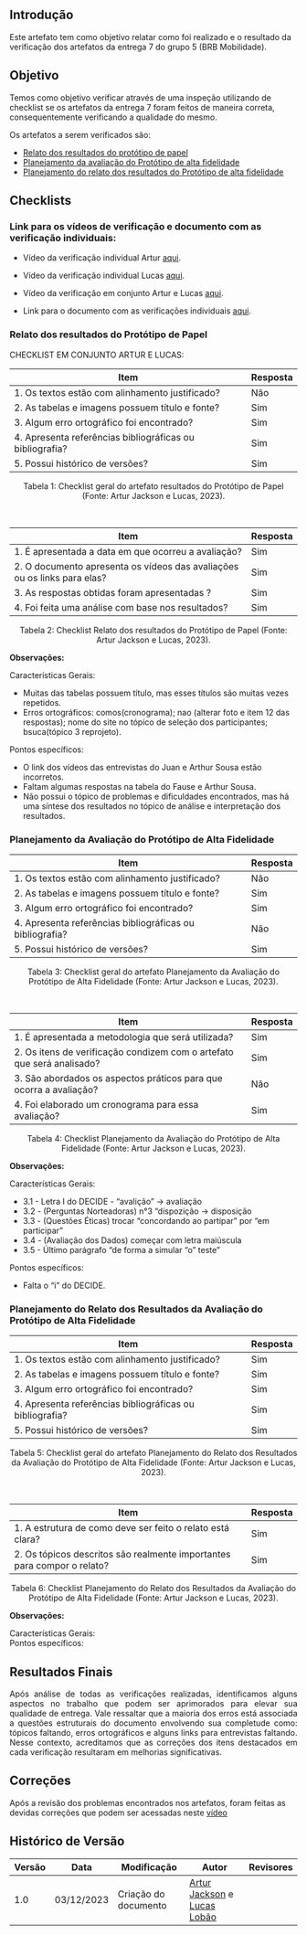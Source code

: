 ## Introdução

Este artefato tem como objetivo relatar como foi realizado e o resultado da verificação dos artefatos da entrega 7 do grupo 5 (BRB Mobilidade).

## Objetivo

Temos como objetivo verificar através de uma inspeção utilizando de checklist se os artefatos da entrega 7 foram feitos de maneira correta, consequentemente verificando a qualidade do mesmo.

Os artefatos a serem verificados são:

- [Relato dos resultados do protótipo de papel](https://interacao-humano-computador.github.io/2023.2--BRB-Mobilidade/designAvaliacao/prototipo_papel/resultadoPrototipoBF/#analise-e-interpretacao-dos-resultados)
- [Planejamento da avaliação do Protótipo de alta fidelidade](https://interacao-humano-computador.github.io/2023.2--BRB-Mobilidade/designAvaliacao/prototipo_fidelidade/planejamento_ava/)
- [Planejamento do relato dos resultados do Protótipo de alta fidelidade](https://interacao-humano-computador.github.io/2023.2--BRB-Mobilidade/designAvaliacao/prototipo_fidelidade/planejamento_result/)

## Checklists

### Link para os vídeos de verificação e documento com as verificação individuais:

- Vídeo da verificação individual Artur [aqui](https://youtu.be/T_eL1xadglo).
- Vídeo da verificação individual Lucas [aqui]().
- Vídeo da verificação em conjunto Artur e Lucas [aqui](https://youtu.be/mGiCAbUyfew).

- Link para o documento com as verificações individuais [aqui](https://docs.google.com/document/d/1Vasmbl-JN62zJpTcRp5HuRxURR7mQ_dNdd49U0H3XCU/edit?usp=sharing).

### Relato dos resultados do Protótipo de Papel

CHECKLIST EM CONJUNTO ARTUR E LUCAS:

|Item|Resposta|
|----|--------|
|1. Os textos estão com alinhamento justificado?| Não|
|2. As tabelas e imagens possuem título e fonte?| Sim|
|3. Algum erro ortográfico foi encontrado?| Sim|
|4. Apresenta referências bibliográficas ou bibliografia?| Sim|
|5. Possui histórico de versões?|Sim|

<div style="text-align: center">
    <p> Tabela 1: Checklist geral do artefato resultados do Protótipo de Papel (Fonte: Artur Jackson e Lucas, 2023).</p>
</div>

</br>

|Item|Resposta|
|----|--------|
|1. É apresentada a data em que ocorreu a avaliação?| Sim|
|2. O documento apresenta os vídeos das avaliações ou os links para elas?| Sim|
|3. As respostas obtidas foram apresentadas ?| Sim|
|4. Foi feita uma análise com base nos resultados?| Sim|

<div style="text-align: center">
    <p> Tabela 2: Checklist Relato dos resultados do Protótipo de Papel (Fonte: Artur Jackson e Lucas, 2023).</p>
</div>

**Observações:**

Características Gerais:

- Muitas das tabelas possuem título, mas esses títulos são muitas vezes repetidos.
- Erros ortográficos: comos(cronograma); nao (alterar foto e item 12 das respostas); nome do site no tópico de seleção dos participantes; bsuca(tópico 3 reprojeto).

Pontos específicos:

- O link dos vídeos das entrevistas do Juan e Arthur Sousa estão incorretos.
- Faltam algumas respostas na tabela do Fause e Arthur Sousa.
- Não possui o tópico de problemas e dificuldades encontrados, mas há uma síntese dos resultados no tópico de análise e interpretação dos resultados.

### Planejamento da Avaliação do Protótipo de Alta Fidelidade

|Item|Resposta|
|----|--------|
|1. Os textos estão com alinhamento justificado? |Não|
|2. As tabelas e imagens possuem título e fonte? |Sim|
|3. Algum erro ortográfico foi encontrado? |Sim|
|4. Apresenta referências bibliográficas ou bibliografia? |Não|
|5. Possui histórico de versões? |Sim|

<div style="text-align: center">
    <p> Tabela 3: Checklist geral do artefato Planejamento da Avaliação do Protótipo de Alta Fidelidade (Fonte: Artur Jackson e Lucas, 2023).</p>
</div>

</br>

|Item|Resposta|
|----|--------|
|1. É apresentada a metodologia que será utilizada? |Sim|
|2. Os itens de verificação condizem com o artefato que será analisado? |Sim|
|3. São abordados os aspectos práticos para que ocorra a avaliação? |Não|
|4. Foi elaborado um cronograma para essa avaliação? |Sim|

<div style="text-align: center">
    <p> Tabela 4: Checklist Planejamento da Avaliação do Protótipo de Alta Fidelidade (Fonte: Artur Jackson e Lucas, 2023).</p>
</div>

**Observações:**

Características Gerais:

- 3.1 - Letra I do DECIDE - “avalição” -> avaliação
- 3.2 - (Perguntas Norteadoras) n°3 “dispozição -> disposição
- 3.3 - (Questões Éticas) trocar “concordando ao partipar” por “em participar”
- 3.4 - (Avaliação dos Dados) começar com letra maiúscula
- 3.5 - Último parágrafo “de forma a simular “o” teste”

Pontos específicos:

- Falta o “i” do DECIDE.

### Planejamento do Relato dos Resultados da Avaliação do Protótipo de Alta Fidelidade

|Item|Resposta|
|----|--------|
|1. Os textos estão com alinhamento justificado? |Sim|
|2. As tabelas e imagens possuem título e fonte? |Sim|
|3. Algum erro ortográfico foi encontrado? |Sim|
|4. Apresenta referências bibliográficas ou bibliografia? |Sim|
|5. Possui histórico de versões? |Sim|

<div style="text-align: center">
    <p> Tabela 5: Checklist geral do artefato Planejamento do Relato dos Resultados da Avaliação do Protótipo de Alta Fidelidade (Fonte: Artur Jackson e Lucas, 2023).</p>
</div>

</br>

|Item|Resposta|
|----|--------|
|1. A estrutura de como deve ser feito o relato está clara? |Sim|
|2. Os tópicos descritos são realmente importantes para compor o relato? |Sim|

<div style="text-align: center">
    <p> Tabela 6: Checklist Planejamento do Relato dos Resultados da Avaliação do Protótipo de Alta Fidelidade (Fonte: Artur Jackson e Lucas, 2023).</p>
</div>

**Observações:**

Características Gerais:</br>
Pontos específicos:

## Resultados Finais
 
<div style="text-align: justify">
  Após análise de todas as verificações realizadas, identificamos alguns aspectos no trabalho que podem ser aprimorados para elevar sua qualidade de entrega. Vale ressaltar que a maioria dos erros está associada a questões estruturais do documento envolvendo sua completude como: tópicos faltando, erros ortográficos e alguns links para entrevistas faltando. Nesse contexto, acreditamos que as correções dos itens destacados em cada verificação resultaram em melhorias significativas.
</div>

## Correções

Após a revisão dos problemas encontrados nos artefatos, foram feitas as devidas correções que podem ser acessadas neste [vídeo](https://youtu.be/U9grgMXa85k)

## Histórico de Versão

| Versão | Data       | Modificação                             | Autor                         | Revisores                         |
| ------ | ---------- | --------------------------------------- | ----------------------------- | ----------------------------- |
|    1.0   |   03/12/2023   |   Criação do documento | [Artur Jackson](https://github.com/artur-jack) e [Lucas Lobão](https://github.com/lucaslobao-18)| []() |